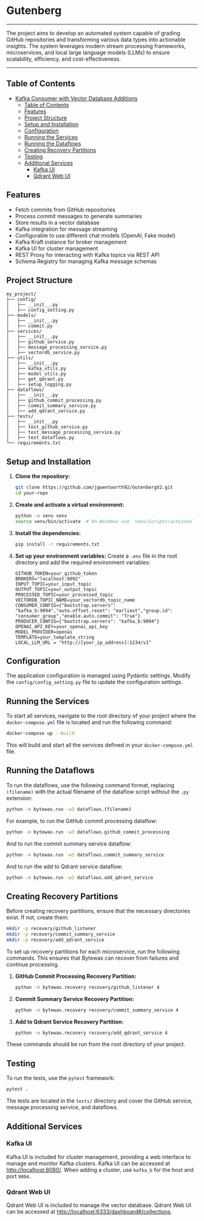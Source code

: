 # Gutenberg

---

The project aims to develop an automated system capable of grading GitHub repositories and transforming various data types into actionable insights. The system leverages modern stream processing frameworks, microservices, and local large language models (LLMs) to ensure scalability, efficiency, and cost-effectiveness.

---


## Table of Contents

- [Kafka Consumer with Vector Database Additions](#kafka-consumer-with-vector-database-additions)
  - [Table of Contents](#table-of-contents)
  - [Features](#features)
  - [Project Structure](#project-structure)
  - [Setup and Installation](#setup-and-installation)
  - [Configuration](#configuration)
  - [Running the Services](#running-the-services)
  - [Running the Dataflows](#running-the-dataflows)
  - [Creating Recovery Partitions](#creating-recovery-partitions)
  - [Testing](#testing)
  - [Additional Services](#additional-services)
    - [Kafka UI](#kafka-ui)
    - [Qdrant Web UI](#qdrant-web-ui)

## Features

- Fetch commits from GitHub repositories
- Process commit messages to generate summaries
- Store results in a vector database
- Kafka integration for message streaming
- Configurable to use different chat models (OpenAI, Fake model)
- Kafka Kraft instance for broker management
- Kafka UI for cluster management
- REST Proxy for interacting with Kafka topics via REST API
- Schema Registry for managing Kafka message schemas

## Project Structure

```
my_project/
├── config/
│   ├── __init__.py
│   ├── config_setting.py
├── models/
│   ├── __init__.py
│   ├── commit.py
├── services/
│   ├── __init__.py
│   ├── github_service.py
│   ├── message_processing_service.py
│   ├── vectordb_service.py
├── utils/
│   ├── __init__.py
│   ├── kafka_utils.py
│   ├── model_utils.py
│   ├── get_qdrant.py
│   ├── setup_logging.py
├── dataflows/
│   ├── __init__.py
│   ├── github_commit_processing.py
│   ├── commit_summary_service.py
│   ├── add_qdrant_service.py
├── tests/
│   ├── __init__.py
│   ├── test_github_service.py
│   ├── test_message_processing_service.py
│   ├── test_dataflows.py
└── requirements.txt
```

## Setup and Installation

1. **Clone the repository:**
   ```sh
   git clone https://github.com/jgwentworth92/GutenbergV2.git
   cd your-repo
   ```

2. **Create and activate a virtual environment:**
   ```sh
   python -m venv venv
   source venv/bin/activate  # On Windows use `venv\Scripts\activate`
   ```

3. **Install the dependencies:**
   ```sh
   pip install -r requirements.txt
   ```

4. **Set up your environment variables:**
   Create a `.env` file in the root directory and add the required environment variables:
    ```env
   GITHUB_TOKEN=your_github_token
   BROKERS="localhost:9092"
   INPUT_TOPIC=your_input_topic
   OUTPUT_TOPIC=your_output_topic
   PROCESSED_TOPIC=your_processed_topic
   VECTORDB_TOPIC_NAME=your_vectordb_topic_name
   CONSUMER_CONFIG={"bootstrap.servers": "kafka_b:9094","auto.offset.reset": "earliest","group.id": "consumer_group","enable.auto.commit": "True"}
   PRODUCER_CONFIG={"bootstrap.servers": "kafka_b:9094"}
   OPENAI_API_KEY=your_openai_api_key
   MODEL_PROVIDER=openai
   TEMPLATE=your_template_string
   LOCAL_LLM_URL = "http://[your_ip_address]:1234/v1"
   ```

## Configuration

The application configuration is managed using Pydantic settings. Modify the `config/config_setting.py` file to update the configuration settings.

## Running the Services

To start all services, navigate to the root directory of your project where the `docker-compose.yml` file is located and run the following command:

```bash
docker-compose up --build
```

This will build and start all the services defined in your `docker-compose.yml` file.

## Running the Dataflows

To run the dataflows, use the following command format, replacing `(filename)` with the actual filename of the dataflow script without the `.py` extension:

```sh
python -m bytewax.run -w3 dataflows.(filename)
```

For example, to run the GitHub commit processing dataflow:

```sh
python -m bytewax.run -w3 dataflows.github_commit_processing
```

And to run the commit summary service dataflow:

```sh
python -m bytewax.run -w3 dataflows.commit_summary_service
```

And to run the add to Qdrant service dataflow:

```sh
python -m bytewax.run -w3 dataflows.add_qdrant_service
```

## Creating Recovery Partitions

Before creating recovery partitions, ensure that the necessary directories exist. If not, create them:

```sh
mkdir -p recovery/github_listener
mkdir -p recovery/commit_summary_service
mkdir -p recovery/add_qdrant_service
```

To set up recovery partitions for each microservice, run the following commands. This ensures that Bytewax can recover from failures and continue processing.

1. **GitHub Commit Processing Recovery Partition:**
   ```sh
   python -m bytewax.recovery recovery/github_listener 4
   ```

2. **Commit Summary Service Recovery Partition:**
   ```sh
   python -m bytewax.recovery recovery/commit_summary_service 4
   ```

3. **Add to Qdrant Service Recovery Partition:**
   ```sh
   python -m bytewax.recovery recovery/add_qdrant_service 4
   ```

These commands should be run from the root directory of your project.

## Testing

To run the tests, use the `pytest` framework:

```sh
pytest .
```

The tests are located in the `tests/` directory and cover the GitHub service, message processing service, and dataflows.

## Additional Services

### Kafka UI

Kafka UI is included for cluster management, providing a web interface to manage and monitor Kafka clusters. Kafka UI can be accessed at [http://localhost:8080/](http://localhost:8080/). When adding a cluster, use `kafka_b` for the host and port `9094`.

### Qdrant Web UI

Qdrant Web UI is included to manage the vector database. Qdrant Web UI can be accessed at [http://localhost:6333/dashboard#/collections](http://localhost:6333/dashboard#/collections).